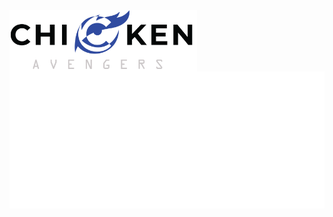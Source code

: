 <img width = "300" align = "center" src="https://github.com/Stellarhold170NT/Stellarhold170NT/blob/main/Asset%2013%403x.png">
<img src="https://github.com/Stellarhold170NT/Stellarhold170NT/blob/main/github-metrics.svg">
